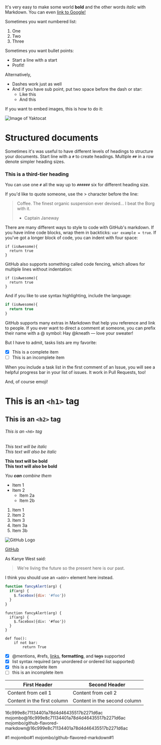 It's very easy to make some world **bold** and the other words *italic* with Markdown. You can even [link to Google!](http://google.com)

Sometimes you want numbered list:

1. One
2. Two
3. Three

Sometimes you want bullet points:

* Start a line with a start
* Profit!

Alternatively,

- Dashes work just as well
- And if you have sub point, put two space before the dash or star:
  - Like this
  - And this

If you want to embed images, this is how to do it:

![Image of Yaktocat](https://octodex.github.com/images/yaktocat.png)

# Structured documents

Sometimes it's was useful to have different levels of headings to structure your documents. Start line with a `#` to create headings. Multiple `##` in a row denote simpler heading sizes.

### This is a third-tier heading

You can use one `#` all the way up to `######` six for different heading size.

If you'd like to quote someone, use the > character before the line:

> Coffee. The finest organic suspension ever devised... I beat the Borg with it.
> - Captain Janeway

There are many different ways to style to code with GitHub's markdown. If you have inline code blocks, wrap them in backticks: `var example = true`. If you've got a longer block of code, you can indent with four space:

    if (isAwesome){
      return true
    }

GitHub also supports something called code fencing, which allows for multiple lines without indentation:

```
if (isAwesome){
  return true
}
```

And  if you like to use syntax highlighting, include the language:

```javascript
if (isAwesome){
  return true
}
```

GitHub supports many extras in Markdown that help you reference and link to people. If you ever want to direct a comment at someone, you can prefix their name with a @ symbol: Hay @kneath — love your sweater!

But I have to admit, tasks lists are my favorite:

- [x] This is a complete item
- [ ] This is an incomplete item

When you include a task list in the first comment of an Issue, you will see a helpful progress bar in your list of issues. It work in Pull Requests, too!

And, of course emoji!

# This is an `<h1>` tag
## This is an `<h2>` tag
###### This is an `<h6>` tag

*This text will be italic* <br>
_This text will also be italic_

**This text will be bold** <br>
__This text will also be bold__


_You **can** combine them_

* Item 1
* Item 2
  * Item 2a
  * Item 2b

1. Item 1
1. Item 2
1. Item 3
  1. Item 3a
  1. Item 3b

![GitHub Logo](/images/logo.png)

[GitHub](http://github.com)

As Kanye West said:
> We're living the future so
> the present here is our past.

I think you should use an `<addr>` element here instead.

```javascript
function fancyAlert(arg) {
  if(arg) {
    $.facebox({div: '#foo'})
  }
}
```

    function fancyAlert(arg) {
      if(arg) {
        $.facebox({div: '#foo'})
      }
    }

    def foo():
        if not bar:
            return True

- [x] @mentions, #refs, [links](), **formatting**, and <del>tags</del> supported
- [x] list syntax required (any unordered or ordered list supported)
- [x] this is a complete item
- [ ] this is an incomplete item

First Header | Second Header
-------------|--------------
Content from cell 1 | Content from cell 2
Content in the first column | Content in the second column


16c999e8c71134401a78d4d46435517b2271d6ac
mojombo@16c999e8c71134401a78d4d46435517b2271d6ac
mojombo/github-flavored-markdown@16c999e8c71134401a78d4d46435517b2271d6ac


#1
mojombo#1
mojombo/github-flavored-markdown#1

